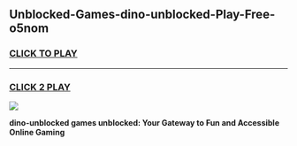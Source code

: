 
## Unblocked-Games-dino-unblocked-Play-Free-o5nom
<h3>
<a href="https://premium76.site?title=dino-unblocked&ref=20M">CLICK TO PLAY</a></h3>
<hr>

<h3>
<a href="https://premium76.site?title=dino-unblocked&ref=20M">CLICK 2 PLAY</a>
  
</h3>

<a href="https://premium76.site?title=dino-unblocked&ref=19M"><img src="https://clearcache.store/games.png"></a>


**dino-unblocked games unblocked: Your Gateway to Fun and Accessible Online Gaming**
